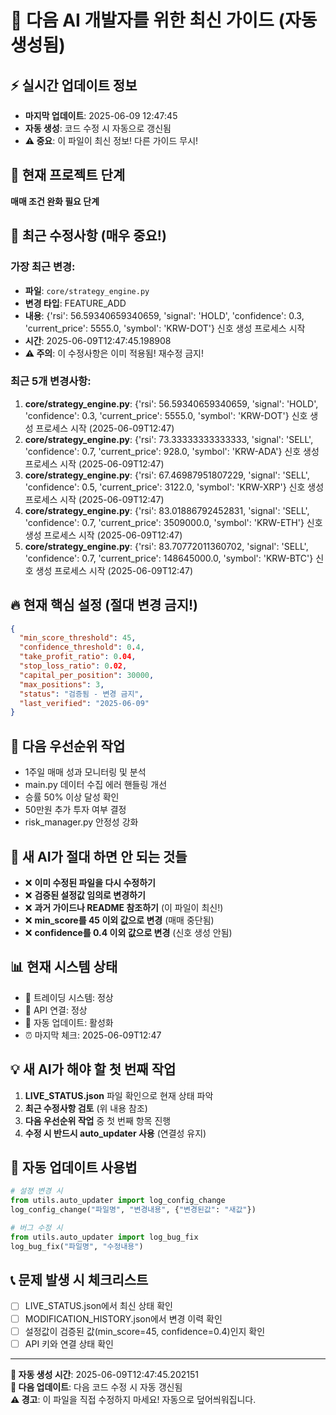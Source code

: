 # 🔄 다음 AI 개발자를 위한 최신 가이드 (자동 생성됨)

## ⚡ 실시간 업데이트 정보
- **마지막 업데이트**: 2025-06-09 12:47:45
- **자동 생성**: 코드 수정 시 자동으로 갱신됨
- **⚠️ 중요**: 이 파일이 최신 정보! 다른 가이드 무시!

## 🎯 현재 프로젝트 단계
**매매 조건 완화 필요 단계**

## 📝 최근 수정사항 (매우 중요!)
### 가장 최근 변경:
- **파일**: `core/strategy_engine.py`
- **변경 타입**: FEATURE_ADD
- **내용**: {'rsi': 56.59340659340659, 'signal': 'HOLD', 'confidence': 0.3, 'current_price': 5555.0, 'symbol': 'KRW-DOT'} 신호 생성 프로세스 시작
- **시간**: 2025-06-09T12:47:45.198908
- **⚠️ 주의**: 이 수정사항은 이미 적용됨! 재수정 금지!

### 최근 5개 변경사항:
1. **core/strategy_engine.py**: {'rsi': 56.59340659340659, 'signal': 'HOLD', 'confidence': 0.3, 'current_price': 5555.0, 'symbol': 'KRW-DOT'} 신호 생성 프로세스 시작 (2025-06-09T12:47)
2. **core/strategy_engine.py**: {'rsi': 73.33333333333333, 'signal': 'SELL', 'confidence': 0.7, 'current_price': 928.0, 'symbol': 'KRW-ADA'} 신호 생성 프로세스 시작 (2025-06-09T12:47)
3. **core/strategy_engine.py**: {'rsi': 67.46987951807229, 'signal': 'SELL', 'confidence': 0.5, 'current_price': 3122.0, 'symbol': 'KRW-XRP'} 신호 생성 프로세스 시작 (2025-06-09T12:47)
4. **core/strategy_engine.py**: {'rsi': 83.01886792452831, 'signal': 'SELL', 'confidence': 0.7, 'current_price': 3509000.0, 'symbol': 'KRW-ETH'} 신호 생성 프로세스 시작 (2025-06-09T12:47)
5. **core/strategy_engine.py**: {'rsi': 83.70772011360702, 'signal': 'SELL', 'confidence': 0.7, 'current_price': 148645000.0, 'symbol': 'KRW-BTC'} 신호 생성 프로세스 시작 (2025-06-09T12:47)


## 🔥 현재 핵심 설정 (절대 변경 금지!)
```json
{
  "min_score_threshold": 45,
  "confidence_threshold": 0.4,
  "take_profit_ratio": 0.04,
  "stop_loss_ratio": 0.02,
  "capital_per_position": 30000,
  "max_positions": 3,
  "status": "검증됨 - 변경 금지",
  "last_verified": "2025-06-09"
}
```

## 🎯 다음 우선순위 작업
- 1주일 매매 성과 모니터링 및 분석
- main.py 데이터 수집 에러 핸들링 개선
- 승률 50% 이상 달성 확인
- 50만원 추가 투자 여부 결정
- risk_manager.py 안정성 강화


## 🚨 새 AI가 절대 하면 안 되는 것들
- ❌ **이미 수정된 파일을 다시 수정하기**
- ❌ **검증된 설정값 임의로 변경하기**  
- ❌ **과거 가이드나 README 참조하기** (이 파일이 최신!)
- ❌ **min_score를 45 이외 값으로 변경** (매매 중단됨)
- ❌ **confidence를 0.4 이외 값으로 변경** (신호 생성 안됨)

## 📊 현재 시스템 상태

- 🤖 트레이딩 시스템: 정상
- 🔗 API 연결: 정상  
- 🔄 자동 업데이트: 활성화
- ⏰ 마지막 체크: 2025-06-09T12:47


## 💡 새 AI가 해야 할 첫 번째 작업
1. **LIVE_STATUS.json** 파일 확인으로 현재 상태 파악
2. **최근 수정사항 검토** (위 내용 참조)
3. **다음 우선순위 작업** 중 첫 번째 항목 진행
4. **수정 시 반드시 auto_updater 사용** (연결성 유지)

## 🔄 자동 업데이트 사용법
```python
# 설정 변경 시
from utils.auto_updater import log_config_change
log_config_change("파일명", "변경내용", {"변경된값": "새값"})

# 버그 수정 시  
from utils.auto_updater import log_bug_fix
log_bug_fix("파일명", "수정내용")
```

## 📞 문제 발생 시 체크리스트
- [ ] LIVE_STATUS.json에서 최신 상태 확인
- [ ] MODIFICATION_HISTORY.json에서 변경 이력 확인
- [ ] 설정값이 검증된 값(min_score=45, confidence=0.4)인지 확인
- [ ] API 키와 연결 상태 확인

---
**📅 자동 생성 시간**: 2025-06-09T12:47:45.202151  
**🔄 다음 업데이트**: 다음 코드 수정 시 자동 갱신됨  
**⚠️ 경고**: 이 파일을 직접 수정하지 마세요! 자동으로 덮어씌워집니다.
